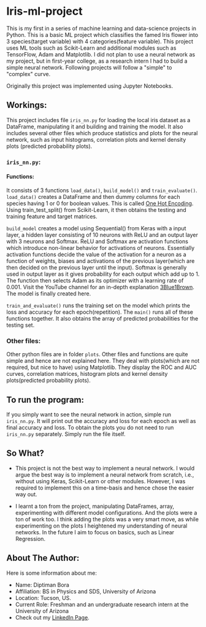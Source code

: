 # **Iris-ml-project**
This is my first in a series of machine learning and data-science projects in Python. This is a basic ML project which classifies the famed Iris flower into 3 species(target variable) with 4 categories(feature variable). This project uses ML tools such as Scikit-Learn and additional modules such as TensorFlow, Adam and Matplotlib. I did not plan to use a neural network as my project, but in first-year college, as a research intern I had to build a simple neural network. Following projects will follow a "simple" to "complex" curve.

Originally this project was implemented using Jupyter Notebooks.

## Workings:
This project includes file `iris_nn.py` for loading the local iris dataset as a DataFrame, manipulating it and building and training the model. It also includes several other files which produce statistics and plots for the neural network, such as input histograms, correlation plots and kernel density plots (predicted probability plots).

### `iris_nn.py`:

#### Functions:
It consists of 3 functions `load_data()`, `build_model()` and `train_evaluate()`.
`load_data()` creates a DataFrame and then dummy columns for each species having 1 or 0 for boolean values. This is called [One Hot Encoding](https://www.geeksforgeeks.org/ml-one-hot-encoding/). Using train_test_split() from Scikit-Learn, it then obtains the testing and training feature and target matrices.

`build_model` creates a model using Sequential() from Keras with a input layer, a hidden layer consisting of 10 neurons with ReLU and an output layer with 3 neurons and Softmax. ReLU and Softmax are activation functions which introduce non-linear behavior for activations of neurons. Essentially activation functions decide the value of the activation for a neuron as a function of weights, biases and activations of the previous layer(which are then decided on the previous layer until the input). Softmax is generally used in output layer as it gives probability for each output which add up to 1. The function then selects Adam as its optimizer with a learning rate of 0.001. Visit the YouTube channel for an in-depth explanation [3Blue1Brown](https://www.youtube.com/@3blue1brown). The model is finally created here.

`train_and_evaluate()` runs the training set on the model which prints the loss and accuracy for each epoch(repetition). The `main()` runs all of these functions together. It also obtains the array of predicted probabilities for the testing set.

### Other files:
Other python files are in folder `plots`.
Other files and functions are quite simple and hence are not explained here. They deal with plots(which are not required, but nice to have) using Matplotlib. They display the ROC and AUC curves, correlation matrices, histogram plots and kernel density plots(predicted probability plots).

## To run the program:
If you simply want to see the neural network in action, simple run `iris_nn.py`. It will print out the accuracy and loss for each epoch as well as final accuracy and loss. To obtain the plots you do not need to run `iris_nn.py` separately. Simply run the file itself.

## So What?
* This project is not the best way to implement a neural network. I would argue the best way is to implement a neural network from scratch, i.e., without using Keras, Scikit-Learn or other modules. However, I was required to implement this on a time-basis and hence chose the easier way out.
  
* I learnt a ton from the project, manipulating DataFrames, array, experimenting with different model configurations. And the plots were a ton of work too. I think adding the plots was a very smart move, as while experimenting on the plots I heightened my understanding of neural networks. In the future I aim to focus on basics, such as Linear Regression.

## About The Author:
 Here is some information about me:

* Name: Diptiman Bora
* Affiliation: BS in Physics and SDS, University of Arizona
* Location: Tucson, US.
* Current Role: Freshman and an undergraduate research intern at the University of Arizona 
* Check out my [LinkedIn Page](www.linkedin.com/in/diptiman-bora9724286).

